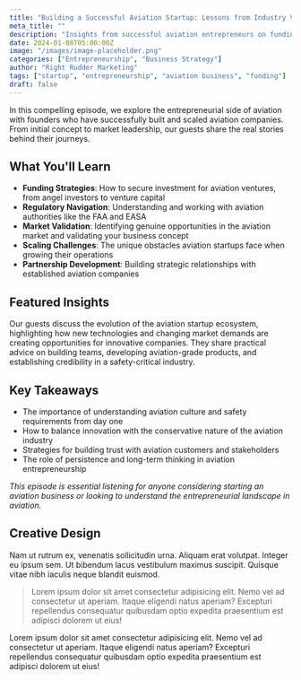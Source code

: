 ```yaml
---
title: "Building a Successful Aviation Startup: Lessons from Industry Veterans"
meta_title: ""
description: "Insights from successful aviation entrepreneurs on funding, scaling, and navigating the regulatory landscape in the aviation industry."
date: 2024-01-08T05:00:00Z
image: "/images/image-placeholder.png"
categories: ["Entrepreneurship", "Business Strategy"]
author: "Right Rudder Marketing"
tags: ["startup", "entrepreneurship", "aviation business", "funding"]
draft: false
---
```


In this compelling episode, we explore the entrepreneurial side of aviation with founders who have successfully built and scaled aviation companies. From initial concept to market leadership, our guests share the real stories behind their journeys.

## What You'll Learn

- **Funding Strategies**: How to secure investment for aviation ventures, from angel investors to venture capital
- **Regulatory Navigation**: Understanding and working with aviation authorities like the FAA and EASA
- **Market Validation**: Identifying genuine opportunities in the aviation market and validating your business concept
- **Scaling Challenges**: The unique obstacles aviation startups face when growing their operations
- **Partnership Development**: Building strategic relationships with established aviation companies

## Featured Insights

Our guests discuss the evolution of the aviation startup ecosystem, highlighting how new technologies and changing market demands are creating opportunities for innovative companies. They share practical advice on building teams, developing aviation-grade products, and establishing credibility in a safety-critical industry.

## Key Takeaways

- The importance of understanding aviation culture and safety requirements from day one
- How to balance innovation with the conservative nature of the aviation industry
- Strategies for building trust with aviation customers and stakeholders
- The role of persistence and long-term thinking in aviation entrepreneurship

_This episode is essential listening for anyone considering starting an aviation business or looking to understand the entrepreneurial landscape in aviation._

## Creative Design

Nam ut rutrum ex, venenatis sollicitudin urna. Aliquam erat volutpat. Integer eu ipsum sem. Ut bibendum lacus vestibulum maximus suscipit. Quisque vitae nibh iaculis neque blandit euismod.

> Lorem ipsum dolor sit amet consectetur adipisicing elit. Nemo vel ad consectetur ut aperiam. Itaque eligendi natus aperiam? Excepturi repellendus consequatur quibusdam optio expedita praesentium est adipisci dolorem ut eius!

Lorem ipsum dolor sit amet consectetur adipisicing elit. Nemo vel ad consectetur ut aperiam. Itaque eligendi natus aperiam? Excepturi repellendus consequatur quibusdam optio expedita praesentium est adipisci dolorem ut eius!
